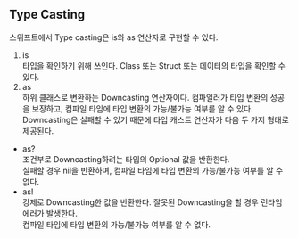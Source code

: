 ## Type Casting  
스위프트에서 Type casting은 is와 as 연산자로 구현할 수 있다.  
1. is  
타입을 확인하기 위해 쓰인다. Class 또는 Struct 또는 데이터의 타입을 확인할 수 있다.  
2. as  
하위 클래스로 변환하는 Downcasting 연산자이다. 컴파일러가 타입 변환의 성공을 보장하고, 컴파일 타임에 타입 변환의 가능/불가능 여부를 알 수 있다.  
Downcasting은 실패할 수 있기 때문에 타입 캐스트 연산자가 다음 두 가지 형태로 제공된다.  
- as?  
조건부로 Downcasting하려는 타입의 Optional 값을 반환한다.  
실패할 경우 nil을 반환하며, 컴파일 타임에 타입 변환의 가능/불가능 여부를 알 수 없다.  
- as!  
강제로 Downcasting한 값을 반환한다. 잘못된 Downcasting을 할 경우 런타임 에러가 발생한다.  
컴파일 타임에 타입 변환의 가능/불가능 여부를 알 수 없다.  